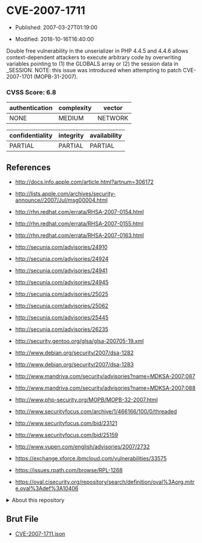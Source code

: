 # CVE-2007-1711

- Published: 2007-03-27T01:19:00

- Modified: 2018-10-16T16:40:00

Double free vulnerability in the unserializer in PHP 4.4.5 and 4.4.6 allows context-dependent attackers to execute arbitrary code by overwriting variables pointing to (1) the GLOBALS array or (2) the session data in _SESSION.  NOTE: this issue was introduced when attempting to patch CVE-2007-1701 (MOPB-31-2007).

### CVSS Score: **6.8**

| authentication | complexity | vector |
| --- | --- | --- |
| NONE | MEDIUM | NETWORK |

| confidentiality | integrity | availability |
| --- | --- | --- |
| PARTIAL | PARTIAL | PARTIAL |

## References

* http://docs.info.apple.com/article.html?artnum=306172

* http://lists.apple.com/archives/security-announce//2007/Jul/msg00004.html

* http://rhn.redhat.com/errata/RHSA-2007-0154.html

* http://rhn.redhat.com/errata/RHSA-2007-0155.html

* http://rhn.redhat.com/errata/RHSA-2007-0163.html

* http://secunia.com/advisories/24910

* http://secunia.com/advisories/24924

* http://secunia.com/advisories/24941

* http://secunia.com/advisories/24945

* http://secunia.com/advisories/25025

* http://secunia.com/advisories/25062

* http://secunia.com/advisories/25445

* http://secunia.com/advisories/26235

* http://security.gentoo.org/glsa/glsa-200705-19.xml

* http://www.debian.org/security/2007/dsa-1282

* http://www.debian.org/security/2007/dsa-1283

* http://www.mandriva.com/security/advisories?name=MDKSA-2007:087

* http://www.mandriva.com/security/advisories?name=MDKSA-2007:088

* http://www.php-security.org/MOPB/MOPB-32-2007.html

* http://www.securityfocus.com/archive/1/466166/100/0/threaded

* http://www.securityfocus.com/bid/23121

* http://www.securityfocus.com/bid/25159

* http://www.vupen.com/english/advisories/2007/2732

* https://exchange.xforce.ibmcloud.com/vulnerabilities/33575

* https://issues.rpath.com/browse/RPL-1268

* https://oval.cisecurity.org/repository/search/definition/oval%3Aorg.mitre.oval%3Adef%3A10406

<details>
<summary>About this repository</summary> 

  This repository is part of the project [Live Hack CVE](https://github.com/Live-Hack-CVE). Main website can be found [www.live-hack.org](https://www.live-hack.org) 
  
  Made by [Sn0wAlice](https://github.com/Sn0wAlice) for the people that care about security and need to have a feed of the latest CVEs. Hope you enjoy it, don't forget to star the repo and follow me on [Twitter](https://twitter.com/Sn0wAlice) and [Github](https://github.com/Sn0wAlice). And that is my [personnal website](https://www.alice-snow.me/)

  - [Home Page](https://github.com/Live-Hack-CVE)
  - [Framework](https://github.com/Live-Hack-CVE/cve-framework)
  - [CVE database](https://github.com/Live-Hack-CVE/full_database)
  - [Changelog](https://github.com/Live-Hack-CVE/Changelog)
</details>

## Brut File

* [CVE-2007-1711.json](https://raw.githubusercontent.com/Live-Hack-CVE/full_database/main/cves/2007/CVE-2007-1711.json)

